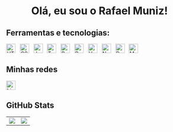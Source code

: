 <h1 align="center">Olá, eu sou o Rafael Muniz! </h1>

###

## Ferramentas e tecnologias:
<p>
  <img src="https://img.shields.io/badge/HTML5-282C34?logo=html5&logoColor=E34F26" alt="HTML5 logo" title="HTML5" height="25" />
&nbsp;
  <img src="https://img.shields.io/badge/CSS3-282C34?logo=css3&logoColor=1572B6" alt="CSS3 logo" title="CSS3" height="25" />
&nbsp;
  <img src="https://img.shields.io/badge/JAVASCRIPT-282C34?logo=javascript&logoColor=F7DF1E" alt="JavaScript logo" title="JavaScript" height="25" />
&nbsp;
  <img src="https://img.shields.io/badge/TYPESCRIPT-282C34?logo=typescript&logoColor=3178C6" alt="TypeScript logo" title="TypeScript" height="25" />
&nbsp;
  <img src="https://img.shields.io/badge/PYTHON-282C34?logo=python&logoColor=ffdd54" alt="Python logo" title="Python" height="25" />
&nbsp;
  <img src="https://img.shields.io/badge/REACT-282C34?logo=react&logoColor=61DAFB" alt="React Native logo" title="React Native" height="25" />
&nbsp;
  <img src="https://img.shields.io/badge/VUE-282C34?logo=vuedotjs&logoColor=4FC08D" alt="Vue logo" title="Vue" height="25" />
&nbsp;
  <img src="https://img.shields.io/badge/NODE.JS-282C34?logo=node.js&logoColor=43853D" alt="Node logo" title="Node" height="25" />
&nbsp;
  <img src="https://img.shields.io/badge/DOCKER-282C34?logo=docker&logoColor=1D63ED" alt="Docker logo" title="Docker" height="25" />
&nbsp;
  <img src="https://img.shields.io/badge/MYSQL-282C34?logo=mysql&logoColor=005C84" alt="MySQL logo" title="MySQL" height="25" />
</p>

## Minhas redes

[<img src="https://img.shields.io/badge/LinkedIn-282C34?logo=linkedin&logoColor=0077B5" alt="LinkedIn logo" title="LinkedIn" height="25" />](https://www.linkedin.com/in/rafaelmnz/)

## GitHub Stats
<table>
<tr><td>

  <a href="https://github.com/anuraghazra/github-readme-stats" rel="noopener noreferrer" target="_blank">
    <img align="center" src="https://github-readme-stats.vercel.app/api?username=rafamnz&show_icons=true&theme=blue-green" />
  </a>

</td><td>

  <a href="https://github.com/anuraghazra/github-readme-stats" rel="noopener noreferrer" target="_blank" target="_blank">
    <img align="center" src="https://github-readme-stats.vercel.app/api/top-langs/?username=rafamnz&layout=compact&theme=blue-green" />
  </a>

</td></tr>
</table>
